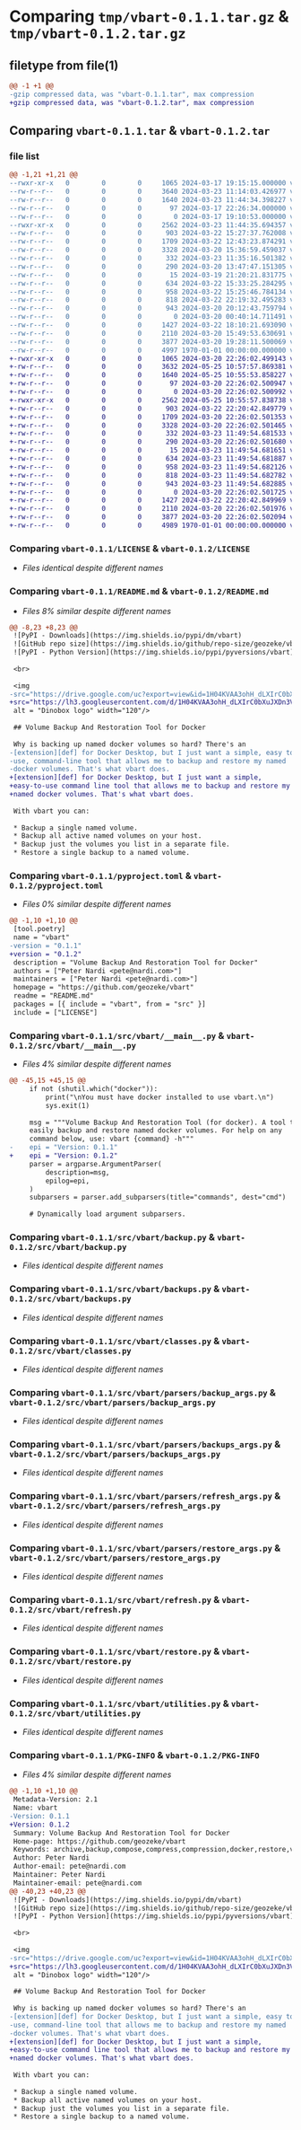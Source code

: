 # Comparing `tmp/vbart-0.1.1.tar.gz` & `tmp/vbart-0.1.2.tar.gz`

## filetype from file(1)

```diff
@@ -1 +1 @@
-gzip compressed data, was "vbart-0.1.1.tar", max compression
+gzip compressed data, was "vbart-0.1.2.tar", max compression
```

## Comparing `vbart-0.1.1.tar` & `vbart-0.1.2.tar`

### file list

```diff
@@ -1,21 +1,21 @@
--rwxr-xr-x   0        0        0     1065 2024-03-17 19:15:15.000000 vbart-0.1.1/LICENSE
--rw-r--r--   0        0        0     3640 2024-03-23 11:14:03.426977 vbart-0.1.1/README.md
--rw-r--r--   0        0        0     1640 2024-03-23 11:44:34.398227 vbart-0.1.1/pyproject.toml
--rw-r--r--   0        0        0       97 2024-03-17 22:26:34.000000 vbart-0.1.1/src/vbart/Dockerfile
--rw-r--r--   0        0        0        0 2024-03-17 19:10:53.000000 vbart-0.1.1/src/vbart/__init__.py
--rwxr-xr-x   0        0        0     2562 2024-03-23 11:44:35.694357 vbart-0.1.1/src/vbart/__main__.py
--rw-r--r--   0        0        0      903 2024-03-22 15:27:37.762008 vbart-0.1.1/src/vbart/backup.py
--rw-r--r--   0        0        0     1709 2024-03-22 12:43:23.874291 vbart-0.1.1/src/vbart/backups.py
--rw-r--r--   0        0        0     3328 2024-03-20 15:36:59.459037 vbart-0.1.1/src/vbart/classes.py
--rw-r--r--   0        0        0      332 2024-03-23 11:35:16.501382 vbart-0.1.1/src/vbart/constants.py
--rw-r--r--   0        0        0      290 2024-03-20 13:47:47.151305 vbart-0.1.1/src/vbart/null.py
--rw-r--r--   0        0        0       15 2024-03-19 21:20:21.831775 vbart-0.1.1/src/vbart/parsers/__init__.py
--rw-r--r--   0        0        0      634 2024-03-22 15:33:25.284295 vbart-0.1.1/src/vbart/parsers/backup_args.py
--rw-r--r--   0        0        0      958 2024-03-22 15:25:46.784134 vbart-0.1.1/src/vbart/parsers/backups_args.py
--rw-r--r--   0        0        0      818 2024-03-22 22:19:32.495283 vbart-0.1.1/src/vbart/parsers/refresh_args.py
--rw-r--r--   0        0        0      943 2024-03-20 20:12:43.759794 vbart-0.1.1/src/vbart/parsers/restore_args.py
--rw-r--r--   0        0        0        0 2024-03-20 00:40:14.711491 vbart-0.1.1/src/vbart/py.typed
--rw-r--r--   0        0        0     1427 2024-03-22 18:10:21.693090 vbart-0.1.1/src/vbart/refresh.py
--rw-r--r--   0        0        0     2110 2024-03-20 15:49:53.630691 vbart-0.1.1/src/vbart/restore.py
--rw-r--r--   0        0        0     3877 2024-03-20 19:28:11.500069 vbart-0.1.1/src/vbart/utilities.py
--rw-r--r--   0        0        0     4997 1970-01-01 00:00:00.000000 vbart-0.1.1/PKG-INFO
+-rwxr-xr-x   0        0        0     1065 2024-03-20 22:26:02.499143 vbart-0.1.2/LICENSE
+-rw-r--r--   0        0        0     3632 2024-05-25 10:57:57.869381 vbart-0.1.2/README.md
+-rw-r--r--   0        0        0     1640 2024-05-25 10:55:53.858227 vbart-0.1.2/pyproject.toml
+-rw-r--r--   0        0        0       97 2024-03-20 22:26:02.500947 vbart-0.1.2/src/vbart/Dockerfile
+-rw-r--r--   0        0        0        0 2024-03-20 22:26:02.500992 vbart-0.1.2/src/vbart/__init__.py
+-rwxr-xr-x   0        0        0     2562 2024-05-25 10:55:57.838738 vbart-0.1.2/src/vbart/__main__.py
+-rw-r--r--   0        0        0      903 2024-03-22 22:20:42.849779 vbart-0.1.2/src/vbart/backup.py
+-rw-r--r--   0        0        0     1709 2024-03-20 22:26:02.501353 vbart-0.1.2/src/vbart/backups.py
+-rw-r--r--   0        0        0     3328 2024-03-20 22:26:02.501465 vbart-0.1.2/src/vbart/classes.py
+-rw-r--r--   0        0        0      332 2024-03-23 11:49:54.681533 vbart-0.1.2/src/vbart/constants.py
+-rw-r--r--   0        0        0      290 2024-03-20 22:26:02.501680 vbart-0.1.2/src/vbart/null.py
+-rw-r--r--   0        0        0       15 2024-03-23 11:49:54.681651 vbart-0.1.2/src/vbart/parsers/__init__.py
+-rw-r--r--   0        0        0      634 2024-03-23 11:49:54.681887 vbart-0.1.2/src/vbart/parsers/backup_args.py
+-rw-r--r--   0        0        0      958 2024-03-23 11:49:54.682126 vbart-0.1.2/src/vbart/parsers/backups_args.py
+-rw-r--r--   0        0        0      818 2024-03-23 11:49:54.682782 vbart-0.1.2/src/vbart/parsers/refresh_args.py
+-rw-r--r--   0        0        0      943 2024-03-23 11:49:54.682885 vbart-0.1.2/src/vbart/parsers/restore_args.py
+-rw-r--r--   0        0        0        0 2024-03-20 22:26:02.501725 vbart-0.1.2/src/vbart/py.typed
+-rw-r--r--   0        0        0     1427 2024-03-22 22:20:42.849969 vbart-0.1.2/src/vbart/refresh.py
+-rw-r--r--   0        0        0     2110 2024-03-20 22:26:02.501976 vbart-0.1.2/src/vbart/restore.py
+-rw-r--r--   0        0        0     3877 2024-03-20 22:26:02.502094 vbart-0.1.2/src/vbart/utilities.py
+-rw-r--r--   0        0        0     4989 1970-01-01 00:00:00.000000 vbart-0.1.2/PKG-INFO
```

### Comparing `vbart-0.1.1/LICENSE` & `vbart-0.1.2/LICENSE`

 * *Files identical despite different names*

### Comparing `vbart-0.1.1/README.md` & `vbart-0.1.2/README.md`

 * *Files 8% similar despite different names*

```diff
@@ -8,23 +8,23 @@
 ![PyPI - Downloads](https://img.shields.io/pypi/dm/vbart)
 ![GitHub repo size](https://img.shields.io/github/repo-size/geozeke/vbart)
 ![PyPI - Python Version](https://img.shields.io/pypi/pyversions/vbart)
 
 <br>
 
 <img
-src="https://drive.google.com/uc?export=view&id=1H04KVAA3ohH_dLXIrC0bXuJXDn3VutKc"
+src="https://lh3.googleusercontent.com/d/1H04KVAA3ohH_dLXIrC0bXuJXDn3VutKc"
 alt = "Dinobox logo" width="120"/>
 
 ## Volume Backup And Restoration Tool for Docker
 
 Why is backing up named docker volumes so hard? There's an
-[extension][def] for Docker Desktop, but I just want a simple, easy to
-use, command-line tool that allows me to backup and restore my named
-docker volumes. That's what vbart does.
+[extension][def] for Docker Desktop, but I just want a simple,
+easy-to-use command line tool that allows me to backup and restore my
+named docker volumes. That's what vbart does.
 
 With vbart you can:
 
 * Backup a single named volume.
 * Backup all active named volumes on your host.
 * Backup just the volumes you list in a separate file.
 * Restore a single backup to a named volume.
```

### Comparing `vbart-0.1.1/pyproject.toml` & `vbart-0.1.2/pyproject.toml`

 * *Files 0% similar despite different names*

```diff
@@ -1,10 +1,10 @@
 [tool.poetry]
 name = "vbart"
-version = "0.1.1"
+version = "0.1.2"
 description = "Volume Backup And Restoration Tool for Docker"
 authors = ["Peter Nardi <pete@nardi.com>"]
 maintainers = ["Peter Nardi <pete@nardi.com>"]
 homepage = "https://github.com/geozeke/vbart"
 readme = "README.md"
 packages = [{ include = "vbart", from = "src" }]
 include = ["LICENSE"]
```

### Comparing `vbart-0.1.1/src/vbart/__main__.py` & `vbart-0.1.2/src/vbart/__main__.py`

 * *Files 4% similar despite different names*

```diff
@@ -45,15 +45,15 @@
     if not (shutil.which("docker")):
         print("\nYou must have docker installed to use vbart.\n")
         sys.exit(1)
 
     msg = """Volume Backup And Restoration Tool (for docker). A tool to
     easily backup and restore named docker volumes. For help on any
     command below, use: vbart {command} -h"""
-    epi = "Version: 0.1.1"
+    epi = "Version: 0.1.2"
     parser = argparse.ArgumentParser(
         description=msg,
         epilog=epi,
     )
     subparsers = parser.add_subparsers(title="commands", dest="cmd")
 
     # Dynamically load argument subparsers.
```

### Comparing `vbart-0.1.1/src/vbart/backup.py` & `vbart-0.1.2/src/vbart/backup.py`

 * *Files identical despite different names*

### Comparing `vbart-0.1.1/src/vbart/backups.py` & `vbart-0.1.2/src/vbart/backups.py`

 * *Files identical despite different names*

### Comparing `vbart-0.1.1/src/vbart/classes.py` & `vbart-0.1.2/src/vbart/classes.py`

 * *Files identical despite different names*

### Comparing `vbart-0.1.1/src/vbart/parsers/backup_args.py` & `vbart-0.1.2/src/vbart/parsers/backup_args.py`

 * *Files identical despite different names*

### Comparing `vbart-0.1.1/src/vbart/parsers/backups_args.py` & `vbart-0.1.2/src/vbart/parsers/backups_args.py`

 * *Files identical despite different names*

### Comparing `vbart-0.1.1/src/vbart/parsers/refresh_args.py` & `vbart-0.1.2/src/vbart/parsers/refresh_args.py`

 * *Files identical despite different names*

### Comparing `vbart-0.1.1/src/vbart/parsers/restore_args.py` & `vbart-0.1.2/src/vbart/parsers/restore_args.py`

 * *Files identical despite different names*

### Comparing `vbart-0.1.1/src/vbart/refresh.py` & `vbart-0.1.2/src/vbart/refresh.py`

 * *Files identical despite different names*

### Comparing `vbart-0.1.1/src/vbart/restore.py` & `vbart-0.1.2/src/vbart/restore.py`

 * *Files identical despite different names*

### Comparing `vbart-0.1.1/src/vbart/utilities.py` & `vbart-0.1.2/src/vbart/utilities.py`

 * *Files identical despite different names*

### Comparing `vbart-0.1.1/PKG-INFO` & `vbart-0.1.2/PKG-INFO`

 * *Files 4% similar despite different names*

```diff
@@ -1,10 +1,10 @@
 Metadata-Version: 2.1
 Name: vbart
-Version: 0.1.1
+Version: 0.1.2
 Summary: Volume Backup And Restoration Tool for Docker
 Home-page: https://github.com/geozeke/vbart
 Keywords: archive,backup,compose,compress,compression,docker,restore,vbart,volume,volumes
 Author: Peter Nardi
 Author-email: pete@nardi.com
 Maintainer: Peter Nardi
 Maintainer-email: pete@nardi.com
@@ -40,23 +40,23 @@
 ![PyPI - Downloads](https://img.shields.io/pypi/dm/vbart)
 ![GitHub repo size](https://img.shields.io/github/repo-size/geozeke/vbart)
 ![PyPI - Python Version](https://img.shields.io/pypi/pyversions/vbart)
 
 <br>
 
 <img
-src="https://drive.google.com/uc?export=view&id=1H04KVAA3ohH_dLXIrC0bXuJXDn3VutKc"
+src="https://lh3.googleusercontent.com/d/1H04KVAA3ohH_dLXIrC0bXuJXDn3VutKc"
 alt = "Dinobox logo" width="120"/>
 
 ## Volume Backup And Restoration Tool for Docker
 
 Why is backing up named docker volumes so hard? There's an
-[extension][def] for Docker Desktop, but I just want a simple, easy to
-use, command-line tool that allows me to backup and restore my named
-docker volumes. That's what vbart does.
+[extension][def] for Docker Desktop, but I just want a simple,
+easy-to-use command line tool that allows me to backup and restore my
+named docker volumes. That's what vbart does.
 
 With vbart you can:
 
 * Backup a single named volume.
 * Backup all active named volumes on your host.
 * Backup just the volumes you list in a separate file.
 * Restore a single backup to a named volume.
```

